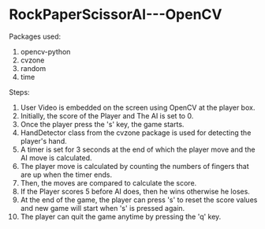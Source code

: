 # RockPaperScissorAI---OpenCV

Packages used:
1. opencv-python
2. cvzone
3. random
4. time

Steps:
1. User Video is embedded on the screen using OpenCV at the player box.
2. Initially, the score of the Player and The AI is set to 0. 
3. Once the player press the 's' key, the game starts.
4. HandDetector class from the cvzone package is used for detecting the player's hand.
5. A timer is set for 3 seconds at the end of which the player move and the AI move is calculated.
6. The player move is calculated by counting the numbers of fingers that are up when the timer ends.
7. Then, the moves are compared to calculate the score.
8. If the Player scores 5 before AI does, then he wins otherwise he loses.
9. At the end of the game, the player can press 's' to reset the score values and new game will start when 's' is pressed again.
10. The player can quit the game anytime by pressing the 'q' key.
